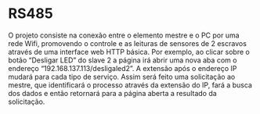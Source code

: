 ﻿# RS485

O projeto consiste na  conexão entre o elemento mestre e o PC por uma rede Wifi, promovendo o controle e as leituras de sensores de 2 escravos através de uma interface web HTTP básica. 
Por exemplo, ao clicar sobre o botão “Desligar LED” do slave 2 a
página irá abrir uma nova aba com o endereço “192.168.137.113/desligaled2”. A
extensão após o endereço IP mudará para cada tipo de serviço.
Assim será feito uma solicitação ao mestre, que identificará o processo através
da extensão do IP, fará a busca dos dados e então retornará para a página aberta a resultado da solicitação. 

